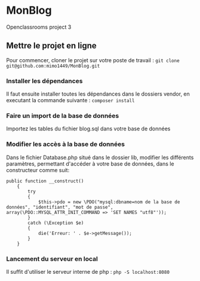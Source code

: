 # MonBlog
Openclassrooms project 3

## Mettre le projet en ligne

Pour commencer, cloner le projet sur votre poste de travail : `git clone git@github.com:mimo1449/MonBlog.git`

### Installer les dépendances
Il faut ensuite installer toutes les dépendances dans le dossiers vendor, en executant la commande suivante : `composer install`

### Faire un import de la base de données
Importez les tables du fichier blog.sql dans votre base de données

### Modifier les accès à la base de données
Dans le fichier Database.php situé dans le dossier lib, modifier les différents paramètres, permettant 
d'accéder à votre base de données, dans le constructeur comme suit:
```
public function __construct()
    {
        try
        {
            $this->pdo = new \PDO("mysql:dbname=nom de la base de données", "identifiant", "mot de passe", array(\PDO::MYSQL_ATTR_INIT_COMMAND => 'SET NAMES "utf8"'));
        }
        catch (\Exception $e)
        {
            die('Erreur: ' . $e->getMessage());
        }
    }
```

### Lancement du serveur en local
Il suffit d'utiliser le serveur interne de php : `php -S localhost:8080`
